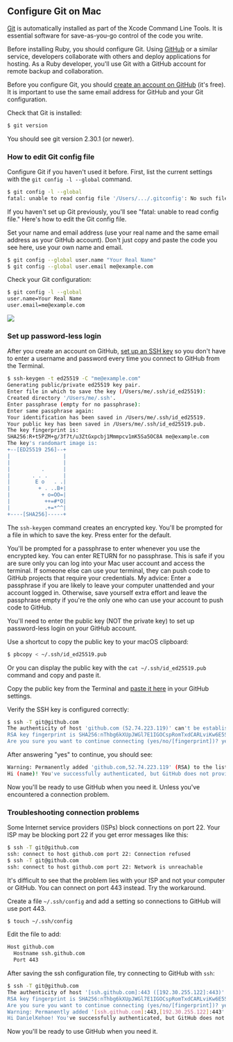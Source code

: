 ## Configure Git on Mac

[Git](http://git-scm.com/) is automatically installed as part of the Xcode Command Line Tools. It is essential software for save-as-you-go control of the code you write.

Before installing Ruby, you should configure Git. Using [GitHub](https://github.com/) or a similar service, developers collaborate with others and deploy applications for hosting. As a Ruby developer, you'll use Git with a GitHub account for remote backup and collaboration.

Before you configure Git, you should [create an account on GitHub](https://help.github.com/articles/signing-up-for-a-new-github-account/) (it's free). It is important to use the same email address for GitHub and your Git configuration.

Check that Git is installed:

```bash
$ git version
```

You should see git version 2.30.1 (or newer).

### How to edit Git config file

Configure Git if you haven't used it before. First, list the current settings with the `git config -l --global` command.

```bash
$ git config -l --global
fatal: unable to read config file '/Users/.../.gitconfig': No such file or directory
```

If you haven't set up Git previously, you'll see "fatal: unable to read config file." Here's how to edit the Git config file.

Set your name and email address (use your real name and the same email address as your GitHub account). Don't just copy and paste the code you see here, use your own name and email.

```bash
$ git config --global user.name "Your Real Name"
$ git config --global user.email me@example.com
```

Check your Git configuration:

```bash
$ git config -l --global
user.name=Your Real Name
user.email=me@example.com
```

![](/assets/images/install-rails-mac/configure-git.png)

### Set up password-less login

After you create an account on GitHub, [set up an SSH key](https://help.github.com/articles/connecting-to-github-with-ssh/) so you don't have to enter a username and password every time you connect to GitHub from the Terminal.

```bash
$ ssh-keygen -t ed25519 -C "me@example.com"
Generating public/private ed25519 key pair.
Enter file in which to save the key (/Users/me/.ssh/id_ed25519):
Created directory '/Users/me/.ssh'.
Enter passphrase (empty for no passphrase):
Enter same passphrase again:
Your identification has been saved in /Users/me/.ssh/id_ed25519.
Your public key has been saved in /Users/me/.ssh/id_ed25519.pub.
The key fingerprint is:
SHA256:R+t5PZM+g/3f7t/u3ZtGxpcbj1Mmmpcv1mK5Sa5OC8A me@example.com
The key's randomart image is:
+--[ED25519 256]--+
|                 |
|                 |
|          .      |
|       . . .     |
|        E o   . .|
|         + . ..B+|
|          + o=OO=|
|           ++=#*O|
|           .+=*^^|
+----[SHA256]-----+
```

The `ssh-keygen` command creates an encrypted key. You'll be prompted for a file in which to save the key. Press enter for the default.

You'll be prompted for a passphrase to enter whenever you use the encrypted key. You can enter RETURN for no passphrase. This is safe if you are sure only you can log into your Mac user account and access the terminal. If someone else can use your terminal, they can push code to GitHub projects that require your credentials. My advice: Enter a passphrase if you are likely to leave your computer unattended and your account logged in. Otherwise, save yourself extra effort and leave the passphrase empty if you're the only one who can use your account to push code to GitHub.

You'll need to enter the public key (NOT the private key) to set up password-less login on your GitHub account.

Use a shortcut to copy the public key to your macOS clipboard:

```bash
$ pbcopy < ~/.ssh/id_ed25519.pub
```

Or you can display the public key with the `cat ~/.ssh/id_ed25519.pub` command and copy and paste it.

Copy the public key from the Terminal and [paste it here](https://github.com/settings/ssh) in your GitHub settings.

Verify the SSH key is configured correctly:

```bash
$ ssh -T git@github.com
The authenticity of host 'github.com (52.74.223.119)' can't be established.
RSA key fingerprint is SHA256:nThbg6kXUpJWGl7E1IGOCspRomTxdCARLviKw6E5SY8.
Are you sure you want to continue connecting (yes/no/[fingerprint])? yes
```

After answering "yes" to continue, you should see:

```bash
Warning: Permanently added 'github.com,52.74.223.119' (RSA) to the list of known hosts.
Hi (name)! You've successfully authenticated, but GitHub does not provide shell access.
```

Now you'll be ready to use GitHub when you need it. Unless you've encountered a connection problem.

### Troubleshooting connection problems

Some Internet service providers (ISPs) block connections on port 22. Your ISP may be blocking port 22 if you get error messages like this:

```bash
$ ssh -T git@github.com
ssh: connect to host github.com port 22: Connection refused
$ ssh -T git@github.com
ssh: connect to host github.com port 22: Network is unreachable
```

It's difficult to see that the problem lies with your ISP and not your computer or GitHub. You can connect on port 443 instead. Try the workaround.

Create a file `~/.ssh/config` and add a setting so connections to GitHub will use port 443.

```bash
$ touch ~/.ssh/config
```

Edit the file to add:

```bash
Host github.com
  Hostname ssh.github.com
  Port 443
```

After saving the ssh configuration file, try connecting to GitHub with `ssh`:

```bash
$ ssh -T git@github.com
The authenticity of host '[ssh.github.com]:443 ([192.30.255.122]:443)' can't be established.
RSA key fingerprint is SHA256:nThbg6kXUpJWGl7E1IGOCspRomTxdCARLviKw6E5SY8.
Are you sure you want to continue connecting (yes/no/[fingerprint])? yes
Warning: Permanently added '[ssh.github.com]:443,[192.30.255.122]:443' (RSA) to the list of known hosts.
Hi DanielKehoe! You've successfully authenticated, but GitHub does not provide shell access.
```

Now you'll be ready to use GitHub when you need it.
